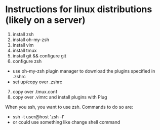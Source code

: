# Instructions for linux distributions (likely on a server)

1) install zsh
2) install oh-my-zsh
3) install vim
4) install tmux
5) install git && configure git
6) configure zsh
* use oh-my-zsh plugin manager to download the plugins specified in .zshrc
* set up/copy over .zshrc
7) copy over .tmux.conf
8) copy over .vimrc and install plugins with Plug


When you ssh, you want to use zsh.
Commands to do so are:
* ssh -t user@host 'zsh -l'
* or could use something like change shell command
